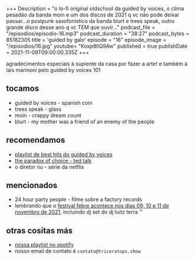 +++
Description = "o lo-fi original oldschool da guided by voices, o clima pesadão da banda moin e um dos discos de 2021 q vc não pode deixar passar...o postpunk saxofonístico da banda blurt e trees speak, outro grande disco desse ano q vc TEM que ouvir..."
podcast_file = "/episodios/episodio-16.mp3"
podcast_duration = "38:27"
podcast_bytes = 85182305
title = 'guided by galo'
episode = "16"
episode_image = "/episodios/16.jpg"
youtube= "Koxp8lIQ9Aw"
published = true
publishDate = 2021-11-09T09:00:00.335Z
+++

agradecimentos especiais à suplente da casa por fazer a arte!
e também à lais marinoni pelo guided by voices 101

## tocamos
* guided by voices - spanish coin
* trees speak - glass
* moin - crappy dream count
* blurt - my mother was a friend of an enemy of the people

## recomendamos
* [playlist de best hits do guided by voices](https://open.spotify.com/playlist/65k8jQIilTfXej7Gpcm4el?si=e3be8bca2a9f4b88)
* [the paradox of choice - ted talk](https://www.ted.com/talks/barry_schwartz_the_paradox_of_choice?language=en)
* o diretor nu - série da netflix

## mencionados
* 24 hour party people - filme sobre a factory records
* lembrando que o [festival febre acontece nos dias 09, 10 e 11 de novembro de 2021](https://festivalfebre.com.br/2021/), incluindo dj set do dj luitz terra ™️


## otras cositas más
* [nossa playlist no spotify](https://open.spotify.com/playlist/0UiztKuga6LmTAxWTsUQdw?si=fb96026bc1994d90)
* nosso email de contato é `contato@triceratops.show`
